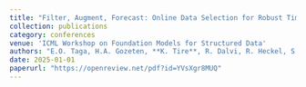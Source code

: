 ```yaml
---
title: "Filter, Augment, Forecast: Online Data Selection for Robust Time Series Forecasting"
collection: publications
category: conferences
venue: 'ICML Workshop on Foundation Models for Structured Data'
authors: "E.O. Taga, H.A. Gozeten, **K. Tire**, R. Dalvi, R. Heckel, S. Oymak"
date: 2025-01-01
paperurl: "https://openreview.net/pdf?id=YVsXgr8MUQ"
---
```


